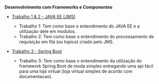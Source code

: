 **Desenvolvimento com Frameworks e Componentes**

- [Trabalho 1 & 2 - JAVA EE (JMS)](trab01&trab02)

  - Trabalho 1: Tem como base o entendimento do JAVA EE e a utilização dele em modulos.
  - Trabalho 2: Tem como base o entendimento do processamento de requisição em fila (ou topico) criado pelo JMS.

- [Trabalho 3 - Spring Boot](lojavirtual)

  - Trabalho 3: Tem como base o entendimento da utilização do framework Spring Boot de moda simples entregando uma api fácil para uma loja virtual (loja virtual simples de acordo com documentacao).
